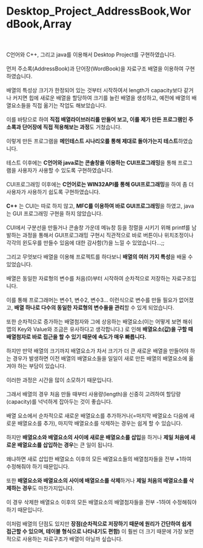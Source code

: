 # Desktop_Project_AddressBook,WordBook,Array
<br><br>
C언어와 C++, 그리고 java를 이용해서 Desktop Project를 구현하였습니다.<br><br>
먼저 주소록(AddressBook)과 단어장(WordBook)을 자료구조 배열을 이용하여 구현하였습니다.<br><br>
배열의 특성상 크기가 한정되어 있는 것부터 시작하여서 length가 capacity보다 같거나 커지면
힙에 새로운 배열을 할당하여 크기를 늘린 배열을 생성하고, 예전에 배열의 배열요소들을
직접 옮기는 작업도 해보았습니다.<br><br>
이를 바탕으로 하여 **직접 배열라이브러리를 만들어 보고, 이를 제가 만든 프로그램인 주소록과 단어장에
직접 적용해보는 과정**도 거쳤습니다.<br><br>
이렇게 만든 프로그램을 **메인테스트 시나리오를 통해 제대로 돌아가는지 테스트**하였습니다.<br><br>
테스트 이후에는 **C언어와 java로는 콘솔창을 이용하는 CUI프로그래밍**을 통해 프로그램을 사용자가 사용할 수 있도록 구현하였습니다.<br><br>
CUI프로그래밍 이후에는 **C언어로는 WIN32API를 통해 GUI프로그래밍**을 하여 좀 더 사용자가 사용하기 쉽도록 구현하였습니다.<br><br>
**C++** 는 CUI는 따로 하지 않고, **MFC를 이용하여 바로 GUI프로그래밍**을 하였고, java는 GUI 프로그래밍 구현을 하지 않았습니다.<br><br>
CUI에서 구분선을 만들거나 콘솔창 가운데 메뉴창 등을 정렬을 시키기 위해 printf를 남발하는 과정을 통해서
GUI프로그래밍 구현시 직관적으로 바로 버튼이나 위치조정이나 각각의 윈도우를 만들수 있음에 대한 감사함(?)을 느낄 수 있었습니다...;;<br><br>
그리고 무엇보다 배열을 이용해 프로젝트를 하다보니 **배열의 여러 가지 특성**을 배울 수 있었습니다.<br><br>
배열은 동일한 자료형의 변수를 처음(0)부터 시작하여 순차적으로 저장하는 자료구조입니다.<br><br>
이를 통해 프로그래머는 변수1, 변수2, 변수3... 이런식으로 변수를 만들 필요가 없어졌고, **배열 하나로 다수의 동일한 자료형의 변수들을
관리**할 수 있게 되었습니다.<br><br>
또한 순차적으로 증가하는 배열첨자와 그에 상응하는 배열요소(이는 어떻게 보면 해쉬맵의 Key와 Value와 조금은 유사하다고 생각합니다.)
로 인해 **배열요소(값)을 구할 때 배열첨자로 바로 접근을 할 수 있기 때문에 속도가 매우 빠릅니다.**<br><br>
하지만 만약 배열의 크기까지 배열요소가 차서 크기가 더 큰 새로운 배열을 만들어야 하는 경우가 발생하면
이전 배열의 배열요소들을 일일이 새로 만든 배열의 배열요소에 옮겨야 하는 부담이 있습니다.<br><br>
이러한 과정은 시간을 많이 소모하기 때문입니다.<br><br>
그래서 배열의 경우 처음 만들 때부터 사용량(length)을 신중히 고려하여 할당량(capacity)를 넉넉하게 잡아두는 것이 좋습니다.<br><br>
배열 요소에서 순차적으로 새로운 배열요소를 추가하거나(=마지막 배열요소 다음에 새로운 배열요소를 추가), 마지막 배열요소를 삭제하는 경우는 쉽게 할 수 있습니다.<br><br>
하지만 **배열요소와 배열요소의 사이에 새로운 배열요소를 삽입**을 하거나 **제일 처음에 새로운 배열요소를 삽입하는 경우**는 큰 일이 됩니다.<br><br>
왜냐하면 새로 삽입한 배열요소 이후의 모든 배열요소들의 배열첨자들을 전부 +1하여 수정해줘야 하기 때문입니다.<br><br>
또한 **배열요소와 배열요소의 사이에 배열요소를 삭제**하거나 **제일 처음의 배열요소를 삭제하는 경우**도 마찬가지입니다.<br><br>
이 경우 삭제한 배열요소 이후의 모든 배열요소의 배열첨자들을 전부 -1하여 수정해줘야하기 때문입니다.<br><br>
이처럼 배열의 단점도 있지만 **장점(순차적으로 저장하기 때문에 원리가 간단하여 쉽게 접근할 수 있으며, 테이블 형식으로 나타내기도 편함)** 이 훨씬 더 크기 때문에 가장 보편적으로 사용하는 자료구조가 배열이 아닐까 싶습니다.
